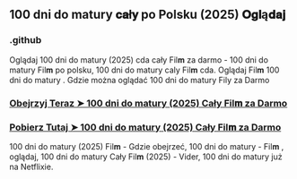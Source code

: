 ## 100 dni do matury 𝐜𝐚ł𝐲  po Polsku (2025) 𝐎𝐠𝐥ą𝐝𝐚𝐣

### .github

Oglądaj 100 dni do matury (2025) cda cały Fil𝐦 za darmo - 100 dni do matury Fil𝐦  po polsku, 100 dni do matury caly Fil𝐦 cda. Oglądaj Fil𝐦 100 dni do matury . Gdzie można oglądać 100 dni do matury Fily za Darmo

### [Obejrzyj Teraz ➤ 100 dni do matury (2025) Cały Fil𝐦 za Darmo](https://watching4khdmovies.blogspot.com/2025/03/100-dni-do-matury.html)

### [Pobierz Tutaj ➤ 100 dni do matury (2025) Cały Fil𝐦 za Darmo](https://watching4khdmovies.blogspot.com/2025/03/100-dni-do-matury.html)

100 dni do matury (2025) Fil𝐦  - Gdzie obejrzeć, 100 dni do matury - Fil𝐦 , oglądaj, 100 dni do matury Cały Fil𝐦 (2025) - Vider, 100 dni do matury już na Netflixie.

